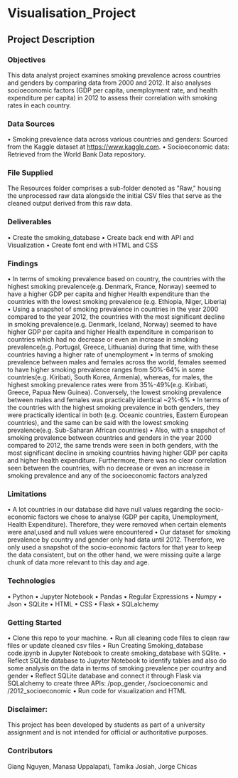 # Visualisation_Project
## Project Description
### Objectives
This data analyst project examines smoking prevalence across countries and genders by comparing data from 2000 and 2012. It also analyses socioeconomic factors (GDP per capita, unemployment rate, and health expenditure per capita) in 2012 to assess their correlation with smoking rates in each country.

### Data Sources
•	Smoking prevalence data across various countries and genders: Sourced from the Kaggle dataset at https://www.kaggle.com.
•	Socioeconomic data: Retrieved from the World Bank Data repository.

### File Supplied
The Resources folder comprises a sub-folder denoted as "Raw," housing the unprocessed raw data alongside the initial CSV files that serve as the cleaned output derived from this raw data.

### Deliverables
•	Create the smoking_database
•	Create back end with API and Visualization 
•	Create font end with HTML and CSS

### Findings
•	In terms of smoking prevalence based on country, the countries with the highest smoking prevalence(e.g. Denmark, France, Norway) seemed to have a higher GDP per capita and higher Health expenditure than the countries with the lowest smoking prevalence (e.g. Ethiopia, Niger, Liberia)
•	Using a snapshot of smoking prevalence in countries in the year 2000 compared to the year 2012, the countries with the most significant decline in smoking prevalence(e.g. Denmark, Iceland, Norway) seemed to have higher GDP per capita and higher Health expenditure in comparison to countries which had no decrease or even an increase in smoking prevalence(e.g. Portugal, Greece, Lithuania) during that time, with these countries having a higher rate of unemployment 
•	In terms of smoking prevalence between males and females across the world, females seemed to have higher smoking prevalence ranges from 50%-64% in some countries(e.g. Kiribati, South Korea, Armenia), whereas, for males, the highest smoking prevalence rates were from 35%-49%(e.g. Kiribati, Greece, Papua New Guinea). Conversely, the lowest smoking prevalence between males and females was practically identical ~2%-6%
•	In terms of the countries with the highest smoking prevalence in both genders, they were practically identical in both (e.g. Oceanic countries, Eastern European countries), and the same can be said with the lowest smoking prevalence(e.g. Sub-Saharan African countries)
•	Also, with a snapshot of smoking prevalence between countries and genders in the year 2000 compared to 2012, the same trends were seen in both genders, with the most significant decline in smoking countries having higher GDP per capita and higher health expenditure. Furthermore, there was no clear  correlation seen between the countries, with no decrease or even an increase in smoking prevalence and any of the socioeconomic factors analyzed

### Limitations
•	A lot countries in our database did have null values regarding the socio-economic factors we chose to analyse (GDP per capita, Unemployment, Health Expenditure). Therefore, they were removed when certain elements were anal,used and null values were encountered
•	Our dataset for smoking prevalence by country and gender only had data until 2012. Therefore, we only used a snapshot of the socio-economic factors for that year to keep the data consistent, but on the other hand, we were missing quite a large chunk of data more relevant to this day and age.

### Technologies
•	Python
•	Jupyter Notebook
•	Pandas
•	Regular Expressions
•	Numpy
•	Json
•	SQLite
•	HTML
•	CSS
•	Flask
•	SQLalchemy

### Getting Started
•	Clone this repo to your machine.
•	Run all cleaning code files to clean raw files or update cleaned csv files
•	Run Creating Smoking_database code.ipynb in Jupyter Notebook to create smoking_database with SQlite. 
•	Reflect SQLite database to Jupyter Notebook to identify tables and also do some analysis on the data in terms of smoking prevalence per country and gender 
•	Reflect SQLite database and connect it through Flask via SQLalchemy to create three APIs: /pop_gender, /socioeconomic and /2012_socioeconomic 
•	Run code for visualization and HTML

### Disclaimer:
This project has been developed by students as part of a university assignment and is not intended for official or authoritative purposes.

### Contributors
Giang Nguyen, Manasa Uppalapati, Tamika Josiah, Jorge Chicas

